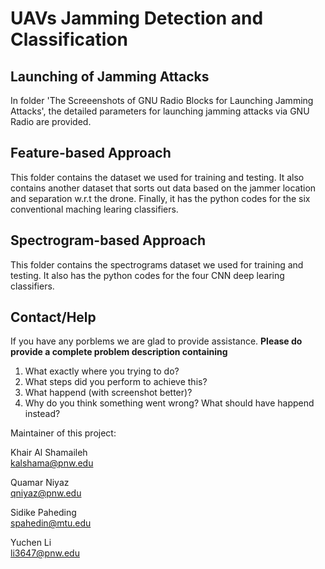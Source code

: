 # UAVs Jamming Detection and Classification

## Launching of Jamming Attacks
In folder 'The Screeenshots of GNU Radio Blocks for Launching Jamming Attacks', the detailed parameters for launching jamming attacks via GNU Radio are provided.
## Feature-based Approach
This folder contains the dataset we used for training and testing. It also contains another dataset that sorts out data based on the jammer location and separation w.r.t the drone. Finally, it has the python codes for the six conventional maching learing classifiers.
## Spectrogram-based Approach
This folder contains the spectrograms dataset we used for training and testing. It also has the python codes for the four CNN deep learing classifiers.
## Contact/Help
If you have any porblems we are glad to provide assistance. **Please do provide a complete problem description containing**
1. What exactly where you trying to do?
2. What steps did you perform to achieve this?
3. What happend (with screenshot better)?
4. Why do you think something went wrong? What should have happend instead?

Maintainer of this project:

Khair Al Shamaileh<br/>
kalshama@pnw.edu

Quamar Niyaz<br/>
qniyaz@pnw.edu

Sidike Paheding<br/>
spahedin@mtu.edu

Yuchen Li<br/>
li3647@pnw.edu
